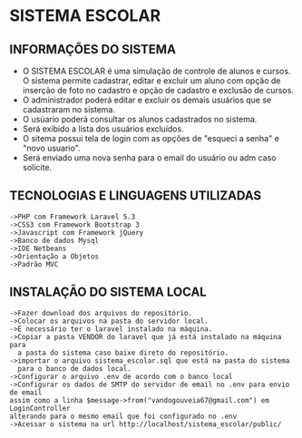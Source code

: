 
# SISTEMA ESCOLAR


## INFORMAÇÕES DO SISTEMA 

- O SISTEMA ESCOLAR é uma simulação de controle de alunos e cursos. 
O sistema permite cadastrar, editar e excluir um aluno com opção de inserção 
de foto no cadastro e opção de cadastro e exclusão de cursos. 
- O administrador poderá editar e excluir os demais usuários que se cadastraram no sistema.
- O usúario poderá consultar os alunos cadastrados no sistema.
- Será exibido a lista dos usuários excluídos.
- O sitema possui tela de login com as opções de "esqueci a senha" e "novo 
usuario".
- Será enviado uma nova senha para o email do usuário ou adm caso solicite.

## TECNOLOGIAS E LINGUAGENS UTILIZADAS
    ->PHP com Framework Laravel 5.3
    ->CSS3 com Framework Bootstrap 3
    ->Javascript com Framework jQuery
    ->Banco de dados Mysql
    ->IDE Netbeans
    ->Orientação a Objetos
    ->Padrão MVC

## INSTALAÇÃO DO SISTEMA LOCAL 
    ->Fazer download dos arquivos do repositório.
    ->Colocar os arquivos na pasta do servidor local.
    ->É necessário ter o laravel instalado na máquina.
    ->Copiar a pasta VENDOR do laravel que já está instalado na máquina para 
      a pasta do sistema caso baixe direto do repositório.
    ->importar o arquivo sistema_escolar.sql que está na pasta do sistema 
      para o banco de dados local.
    ->Configurar o arquivo .env de acordo com o banco local
    ->Configurar os dados de SMTP do servidor de email no .env para envio de email
    assim como a linha $message->from("vandogouveia67@gmail.com") em LoginController
    alterando para o mesmo email que foi configurado no .env
    ->Acessar o sistema na url http://localhost/sistema_escolar/public/
